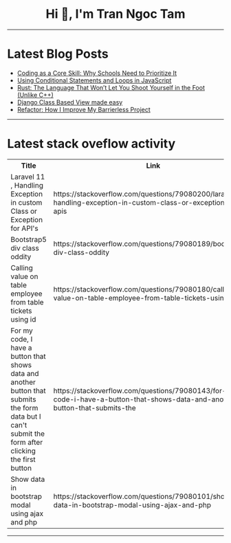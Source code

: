 <h1 align="center">Hi 👋, I'm Tran Ngoc Tam</h1>

---

# Latest Blog Posts 
<!-- BLOG-POST-LIST:START -->
- [Coding as a Core Skill: Why Schools Need to Prioritize It](https://dev.to/growkon21/coding-as-a-core-skill-why-schools-need-to-prioritize-it-4ine)
- [Using Conditional Statements and Loops in JavaScript](https://dev.to/shieldstring/using-conditional-statements-and-loops-in-javascript-1aia)
- [Rust: The Language That Won’t Let You Shoot Yourself in the Foot &lpar;Unlike C++&rpar;](https://dev.to/shafayeat/rust-the-language-that-wont-let-you-shoot-yourself-in-the-foot-unlike-c-34a1)
- [Django Class Based View made easy](https://dev.to/rexsy_bimatrimawahyu_d1/django-class-based-view-made-easy-13hm)
- [Refactor: How I Improve My Barrierless Project](https://dev.to/vinhyan/refactor-how-i-improve-barrierless-project-1m64)
<!-- BLOG-POST-LIST:END -->

---

# Latest stack oveflow activity
<table>
  <tr><th>Title</th><th>Link</th></tr>
  <!-- STACKOVERFLOW:START --><tr><td>Laravel 11 , Handling Exception in custom Class or Exception for API&#39;s</td><td>https://stackoverflow.com/questions/79080200/laravel-11-handling-exception-in-custom-class-or-exception-for-apis</td></tr><tr><td>Bootstrap5 div class oddity</td><td>https://stackoverflow.com/questions/79080189/bootstrap5-div-class-oddity</td></tr><tr><td>Calling value on table employee from table tickets using id</td><td>https://stackoverflow.com/questions/79080180/calling-value-on-table-employee-from-table-tickets-using-id</td></tr><tr><td>For my code, I have a button that shows data and another button that submits the form data but I can&#39;t submit the form after clicking the first button</td><td>https://stackoverflow.com/questions/79080143/for-my-code-i-have-a-button-that-shows-data-and-another-button-that-submits-the</td></tr><tr><td>Show data in bootstrap modal using ajax and php</td><td>https://stackoverflow.com/questions/79080101/show-data-in-bootstrap-modal-using-ajax-and-php</td></tr><!-- STACKOVERFLOW:END -->
</table>

---


